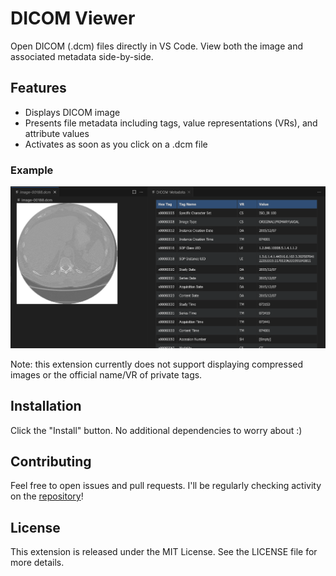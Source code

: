 # DICOM Viewer

Open DICOM (.dcm) files directly in VS Code. View both the image and associated metadata side-by-side.

## Features

- Displays DICOM image
- Presents file metadata including tags, value representations (VRs), and attribute values
- Activates as soon as you click on a .dcm file

### Example
![example](https://raw.githubusercontent.com/alaramartin/dicom-viewer/refs/heads/main/example.png)

Note: this extension currently does not support displaying compressed images or the official name/VR of private tags.

## Installation

Click the "Install" button. No additional dependencies to worry about :)

## Contributing

Feel free to open issues and pull requests. I'll be regularly checking activity on the [repository](https://github.com/alaramartin/dicom-viewer)!

## License

This extension is released under the MIT License. See the LICENSE file for more details.